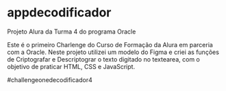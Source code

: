 # appdecodificador
Projeto Alura da Turma 4 do programa Oracle

Este  é o primeiro Charlenge do Curso de Formação da Alura em parceria com a Oracle.
Neste projeto utilizei um modelo do Figma e criei as funções de Criptografar e Descriptograr o texto digitado no textearea, com o objetivo de praticar HTML, CSS e JavaScript.

#challengeonedecodificador4
